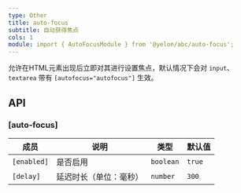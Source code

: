 ```yaml
---
type: Other
title: auto-focus
subtitle: 自动获得焦点
cols: 1
module: import { AutoFocusModule } from '@yelon/abc/auto-focus';
---
```


允许在HTML元素出现后立即对其进行设置焦点，默认情况下会对 `input`、`textarea` 带有 `[autofocus="autofocus"]` 生效。

## API

### [auto-focus]

| 成员 | 说明 | 类型 | 默认值 |
|----|----|----|-----|
| `[enabled]` | 是否启用 | `boolean` | `true` |
| `[delay]` | 延迟时长（单位：毫秒） | `number` | `300` |
